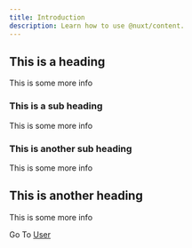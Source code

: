 ```yaml
---
title: Introduction
description: Learn how to use @nuxt/content.
---
```


## This is a heading

This is some more info

### This is a sub heading

This is some more info

### This is another sub heading

This is some more info

## This is another heading

This is some more info

Go To [User](/user)